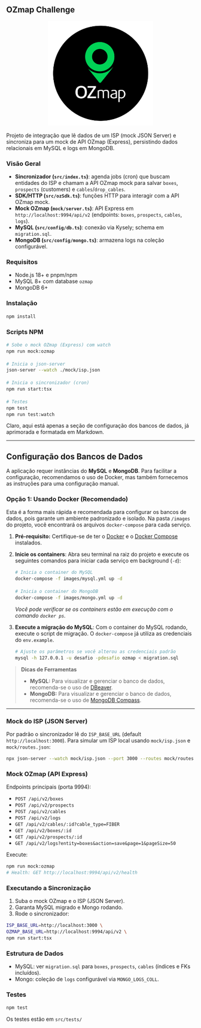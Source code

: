 ## OZmap Challenge

<p align="center">
    <img src="./logo_OZmap.png" alt="demonstration" height="280"/>
</p>

Projeto de integração que lê dados de um ISP (mock JSON Server) e sincroniza para um mock de API OZmap (Express), persistindo dados relacionais em MySQL e logs em MongoDB.

### Visão Geral
- **Sincronizador (`src/index.ts`)**: agenda jobs (cron) que buscam entidades do ISP e chamam a API OZmap mock para salvar `boxes`, `prospects` (customers) e `cables`/`drop_cables`.
- **SDK/HTTP (`src/ozSdk.ts`)**: funções HTTP para interagir com a API OZmap mock.
- **Mock OZmap (`mock/server.ts`)**: API Express em `http://localhost:9994/api/v2` (endpoints: `boxes`, `prospects`, `cables`, `logs`).
- **MySQL (`src/config/db.ts`)**: conexão via Kysely; schema em `migration.sql`.
- **MongoDB (`src/config/mongo.ts`)**: armazena logs na coleção configurável.

### Requisitos
- Node.js 18+ e pnpm/npm
- MySQL 8+ com database `ozmap`
- MongoDB 6+

### Instalação
```bash
npm install
```

### Scripts NPM
```bash
# Sobe o mock OZmap (Express) com watch
npm run mock:ozmap

# Inicia o json-server
json-server --watch ./mock/isp.json

# Inicia o sincronizador (cron)
npm run start:tsx

# Testes
npm test
npm run test:watch
```

Claro, aqui está apenas a seção de configuração dos bancos de dados, já aprimorada e formatada em Markdown.

-----

## Configuração dos Bancos de Dados

A aplicação requer instâncias do **MySQL** e **MongoDB**. Para facilitar a configuração, recomendamos o uso de Docker, mas também fornecemos as instruções para uma configuração manual.

### Opção 1: Usando Docker (Recomendado)

Esta é a forma mais rápida e recomendada para configurar os bancos de dados, pois garante um ambiente padronizado e isolado. Na pasta `/images` do projeto, você encontrará os arquivos `docker-compose` para cada serviço.

1.  **Pré-requisito:** Certifique-se de ter o [Docker](https://www.docker.com/get-started/) e o [Docker Compose](https://docs.docker.com/compose/install/) instalados.

2.  **Inicie os containers**:
    Abra seu terminal na raiz do projeto e execute os seguintes comandos para iniciar cada serviço em background (`-d`):

    ```bash
    # Inicia o container do MySQL
    docker-compose -f images/mysql.yml up -d

    # Inicia o container do MongoDB
    docker-compose -f images/mongo.yml up -d
    ```

    *Você pode verificar se os containers estão em execução com o comando `docker ps`.*

3.  **Execute a migração do MySQL**:
    Com o container do MySQL rodando, execute o script de migração. O `docker-compose` já utiliza as credenciais do `env.example`.

    ```bash
    # Ajuste os parâmetros se você alterou as credenciais padrão
    mysql -h 127.0.0.1 -u desafio -pdesafio ozmap < migration.sql
    ```

> **Dicas de Ferramentas**
>
>   - **MySQL:** Para visualizar e gerenciar o banco de dados, recomenda-se o uso de [DBeaver](https://dbeaver.io/).
>   - **MongoDB:** Para visualizar e gerenciar o banco de dados, recomenda-se o uso de [MongoDB Compass](https://www.mongodb.com/try/download/compass).

---

### Mock do ISP (JSON Server)
Por padrão o sincronizador lê do `ISP_BASE_URL` (default `http://localhost:3000`). Para simular um ISP local usando `mock/isp.json` e `mock/routes.json`:
```bash
npx json-server --watch mock/isp.json --port 3000 --routes mock/routes.json
```

### Mock OZmap (API Express)
Endpoints principais (porta 9994):
- `POST /api/v2/boxes`
- `POST /api/v2/prospects`
- `POST /api/v2/cables`
- `POST /api/v2/logs`
- `GET /api/v2/cables/:id?cable_type=FIBER`
- `GET /api/v2/boxes/:id`
- `GET /api/v2/prospects/:id`
- `GET /api/v2/logs?entity=boxes&action=save&page=1&pageSize=50`

Execute:
```bash
npm run mock:ozmap
# Health: GET http://localhost:9994/api/v2/health
```

### Executando a Sincronização
1) Suba o mock OZmap e o ISP (JSON Server).
2) Garanta MySQL migrado e Mongo rodando.
3) Rode o sincronizador:
```bash
ISP_BASE_URL=http://localhost:3000 \
OZMAP_BASE_URL=http://localhost:9994/api/v2 \
npm run start:tsx
```

### Estrutura de Dados
- MySQL: ver `migration.sql` para `boxes`, `prospects`, `cables` (índices e FKs incluídos).
- Mongo: coleção de `logs` configurável via `MONGO_LOGS_COLL`.

### Testes
```bash
npm test
```
Os testes estão em `src/tests/`